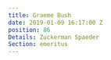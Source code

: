 ```yaml
---
title: Graeme Bush
date: 2019-01-09 16:17:00 Z
position: 86
Details: Zuckerman Spaeder
Section: emeritus
---
```


